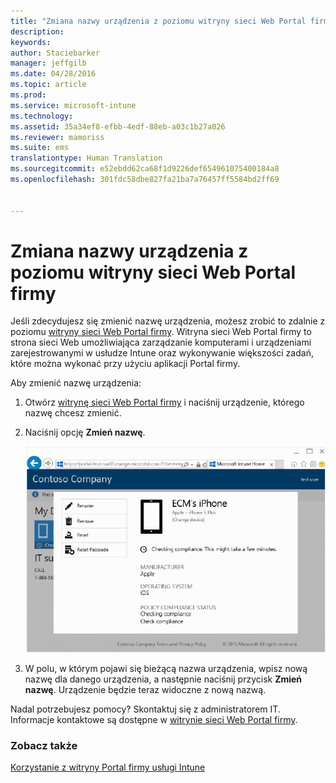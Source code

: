 ```yaml
---
title: "Zmiana nazwy urządzenia z poziomu witryny sieci Web Portal firmy | Microsoft Intune"
description: 
keywords: 
author: Staciebarker
manager: jeffgilb
ms.date: 04/28/2016
ms.topic: article
ms.prod: 
ms.service: microsoft-intune
ms.technology: 
ms.assetid: 35a34ef8-efbb-4edf-88eb-a03c1b27a026
ms.reviewer: mamoriss
ms.suite: ems
translationtype: Human Translation
ms.sourcegitcommit: e52ebdd62ca68f1d9226def654961075400184a8
ms.openlocfilehash: 301fdc58dbe827fa21ba7a76457ff5584bd2ff69


---
```



# Zmiana nazwy urządzenia z poziomu witryny sieci Web Portal firmy

Jeśli zdecydujesz się zmienić nazwę urządzenia, możesz zrobić to zdalnie z poziomu [witryny sieci Web Portal firmy](http://portal.manage.microsoft.com). Witryna sieci Web Portal firmy to strona sieci Web umożliwiająca zarządzanie komputerami i urządzeniami zarejestrowanymi w usłudze Intune oraz wykonywanie większości zadań, które można wykonać przy użyciu aplikacji Portal firmy.

Aby zmienić nazwę urządzenia:

1.  Otwórz [witrynę sieci Web Portal firmy](http://portal.manage.microsoft.com) i naciśnij urządzenie, którego nazwę chcesz zmienić.

2.  Naciśnij opcję **Zmień nazwę**.

    ![rename-device](./media/iwp-1-tap-reset-passcode.png)

3.  W polu, w którym pojawi się bieżącą nazwa urządzenia, wpisz nową nazwę dla danego urządzenia, a następnie naciśnij przycisk **Zmień nazwę**. Urządzenie będzie teraz widoczne z nową nazwą.

Nadal potrzebujesz pomocy? Skontaktuj się z administratorem IT. Informacje kontaktowe są dostępne w [witrynie sieci Web Portal firmy](http://portal.manage.microsoft.com).

### Zobacz także
[Korzystanie z witryny Portal firmy usługi Intune](using-the-intune-company-portal-website.md)


<!--HONumber=Jun16_HO4-->


